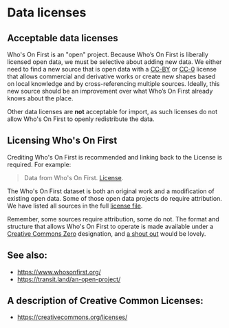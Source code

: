 # Data licenses

## Acceptable data licenses

Who's On First is an "open" project. Because Who’s On First is liberally licensed open data, we must be selective about adding new data. We either need to find a new source that is open data with a [CC-BY](https://creativecommons.org/licenses/by/4.0/) or [CC-0](https://creativecommons.org/share-your-work/public-domain/cc0/) license that allows commercial and derivative works or create new shapes based on local knowledge and by cross-referencing multiple sources. Ideally, this new source should be an improvement over what Who’s On First already knows about the place.

Other data licenses are **not** acceptable for import, as such licenses do not allow Who's On First to openly redistribute the data.

## Licensing Who's On First

Crediting Who's On First is recommended and linking back to the License is required. For example:

> Data from Who's On First. [License](https://whosonfirst.org/docs/licenses/).

The Who's On First dataset is both an original work and a modification of existing open data. Some of those open data projects do require attribution. We have listed all sources in the full [license file](https://whosonfirst.org/docs/licenses/).

Remember, some sources require attribution, some do not. The format and structure that allows Who's On First to operate is made available under a [Creative Commons Zero](https://creativecommons.org/choose/zero/) designation, and [a shout out](https://twitter.com/mapzen/) would be lovely.

## See also: 
- https://www.whosonfirst.org/
- https://transit.land/an-open-project/

## A description of Creative Common Licenses:
- https://creativecommons.org/licenses/

